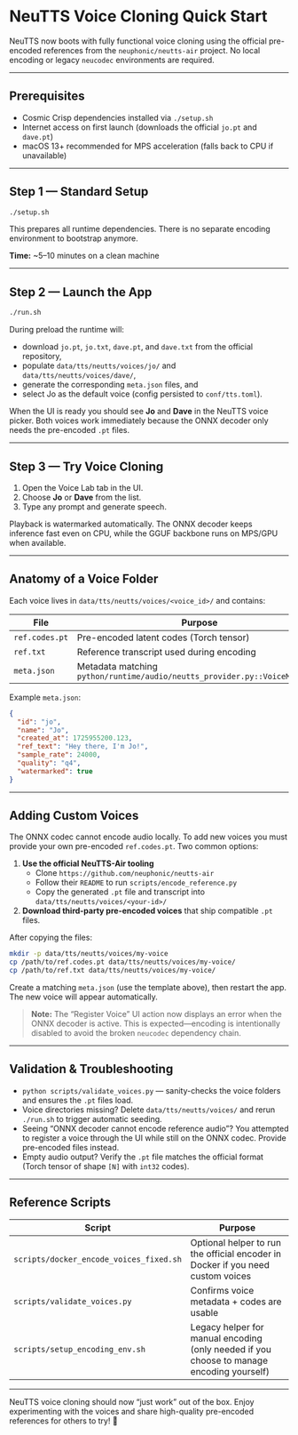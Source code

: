 # NeuTTS Voice Cloning Quick Start

NeuTTS now boots with fully functional voice cloning using the official pre-encoded
references from the `neuphonic/neutts-air` project. No local encoding or legacy
`neucodec` environments are required.

---

## Prerequisites
- Cosmic Crisp dependencies installed via `./setup.sh`
- Internet access on first launch (downloads the official `jo.pt` and `dave.pt`)
- macOS 13+ recommended for MPS acceleration (falls back to CPU if unavailable)

---

## Step 1 — Standard Setup

```bash
./setup.sh
```

This prepares all runtime dependencies. There is no separate encoding environment to
bootstrap anymore.

**Time:** ~5–10 minutes on a clean machine

---

## Step 2 — Launch the App

```bash
./run.sh
```

During preload the runtime will:
- download `jo.pt`, `jo.txt`, `dave.pt`, and `dave.txt` from the official repository,
- populate `data/tts/neutts/voices/jo/` and `data/tts/neutts/voices/dave/`,
- generate the corresponding `meta.json` files, and
- select Jo as the default voice (config persisted to `conf/tts.toml`).

When the UI is ready you should see **Jo** and **Dave** in the NeuTTS voice picker. Both
voices work immediately because the ONNX decoder only needs the pre-encoded `.pt` files.

---

## Step 3 — Try Voice Cloning

1. Open the Voice Lab tab in the UI.
2. Choose **Jo** or **Dave** from the list.
3. Type any prompt and generate speech.

Playback is watermarked automatically. The ONNX decoder keeps inference fast even on CPU,
while the GGUF backbone runs on MPS/GPU when available.

---

## Anatomy of a Voice Folder

Each voice lives in `data/tts/neutts/voices/<voice_id>/` and contains:

| File | Purpose |
|------|---------|
| `ref.codes.pt` | Pre-encoded latent codes (Torch tensor) |
| `ref.txt` | Reference transcript used during encoding |
| `meta.json` | Metadata matching `python/runtime/audio/neutts_provider.py::VoiceMetadata` |

Example `meta.json`:

```json
{
  "id": "jo",
  "name": "Jo",
  "created_at": 1725955200.123,
  "ref_text": "Hey there, I'm Jo!",
  "sample_rate": 24000,
  "quality": "q4",
  "watermarked": true
}
```

---

## Adding Custom Voices

The ONNX codec cannot encode audio locally. To add new voices you must provide your own
pre-encoded `ref.codes.pt`. Two common options:

1. **Use the official NeuTTS-Air tooling**
   - Clone `https://github.com/neuphonic/neutts-air`
   - Follow their `README` to run `scripts/encode_reference.py`
   - Copy the generated `.pt` file and transcript into
     `data/tts/neutts/voices/<your-id>/`
2. **Download third-party pre-encoded voices** that ship compatible `.pt` files.

After copying the files:

```bash
mkdir -p data/tts/neutts/voices/my-voice
cp /path/to/ref.codes.pt data/tts/neutts/voices/my-voice/
cp /path/to/ref.txt data/tts/neutts/voices/my-voice/
```

Create a matching `meta.json` (use the template above), then restart the app. The new
voice will appear automatically.

> **Note:** The “Register Voice” UI action now displays an error when the ONNX decoder is
> active. This is expected—encoding is intentionally disabled to avoid the broken
> `neucodec` dependency chain.

---

## Validation & Troubleshooting

- `python scripts/validate_voices.py` — sanity-checks the voice folders and ensures the
  `.pt` files load.
- Voice directories missing? Delete `data/tts/neutts/voices/` and rerun `./run.sh` to
  trigger automatic seeding.
- Seeing “ONNX decoder cannot encode reference audio”? You attempted to register a voice
  through the UI while still on the ONNX codec. Provide pre-encoded files instead.
- Empty audio output? Verify the `.pt` file matches the official format (Torch tensor of
  shape `[N]` with `int32` codes).

---

## Reference Scripts

| Script | Purpose |
|--------|---------|
| `scripts/docker_encode_voices_fixed.sh` | Optional helper to run the official encoder in Docker if you need custom voices |
| `scripts/validate_voices.py` | Confirms voice metadata + codes are usable |
| `scripts/setup_encoding_env.sh` | Legacy helper for manual encoding (only needed if you choose to manage encoding yourself) |

---

NeuTTS voice cloning should now “just work” out of the box. Enjoy experimenting with the
voices and share high-quality pre-encoded references for others to try! 🎉
